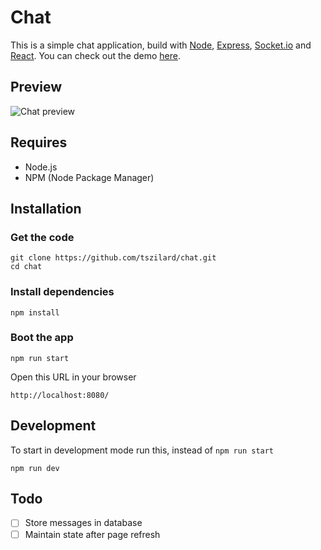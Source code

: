 # Chat
This is a simple chat application, build with [Node](https://nodejs.org/en/), [Express](https://expressjs.com/), [Socket.io](https://socket.io/) and [React](https://reactjs.org/). You can check out the demo [here](https://tszilard-chat.herokuapp.com/).

## Preview
![Chat preview](https://user-images.githubusercontent.com/34402696/34831282-d4597432-f6e6-11e7-9129-a92e21f38596.gif)

## Requires
* Node.js
* NPM (Node Package Manager)

## Installation

### Get the code
```
git clone https://github.com/tszilard/chat.git
cd chat
```
### Install dependencies
```
npm install
```
### Boot the app
```
npm run start
```
Open this URL in your browser
```
http://localhost:8080/
```

## Development
To start in development mode run this, instead of ```npm run start```
```
npm run dev
```

## Todo
- [ ] Store messages in database
- [ ] Maintain state after page refresh